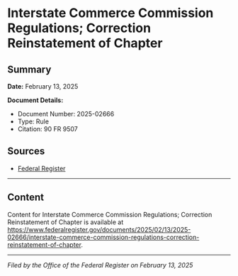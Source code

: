 # Interstate Commerce Commission Regulations; Correction Reinstatement of Chapter

## Summary

**Date:** February 13, 2025

**Document Details:**
- Document Number: 2025-02666
- Type: Rule
- Citation: 90 FR 9507

## Sources
- [Federal Register](https://www.federalregister.gov/documents/2025/02/13/2025-02666/interstate-commerce-commission-regulations-correction-reinstatement-of-chapter)

---

## Content

Content for Interstate Commerce Commission Regulations; Correction Reinstatement of Chapter is available at https://www.federalregister.gov/documents/2025/02/13/2025-02666/interstate-commerce-commission-regulations-correction-reinstatement-of-chapter.

---

*Filed by the Office of the Federal Register on February 13, 2025*
